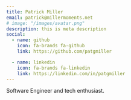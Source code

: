 ```yaml
---
title: Patrick Miller
email: patrick@millermoments.net
# image: "/images/avatar.png"
description: this is meta description
social:
  - name: github
    icon: fa-brands fa-github
    link: https://github.com/patgmiller

  - name: linkedin
    icon: fa-brands fa-linkedin
    link: https://linkedin.com/in/patgmiller
---
```


Software Engineer and tech enthusiast.
